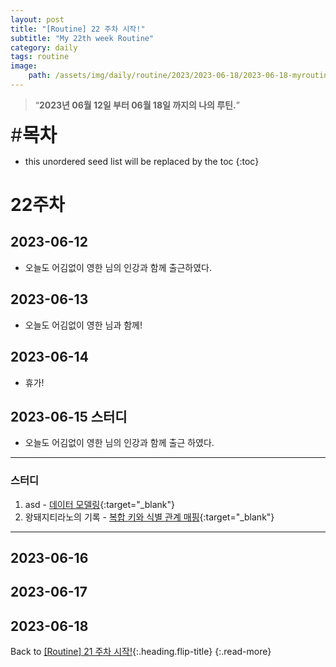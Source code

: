```yaml
---
layout: post
title: "[Routine] 22 주차 시작!"
subtitle: "My 22th week Routine"
category: daily
tags: routine
image:
    path: /assets/img/daily/routine/2023/2023-06-18/2023-06-18-myroutine-22th.png
---
```


> “**2023년 06월 12일 부터 06월 18일 까지의 나의 루틴.**”

<span style="font-size:30px;">\#**목차**</span>
* this unordered seed list will be replaced by the toc
{:toc}

# 22주차
## 2023-06-12
- 오늘도 어김없이 영한 님의 인강과 함께 출근하였다.

## 2023-06-13
- 오늘도 어김없이 영한 님과 함께!

## 2023-06-14
- 휴가!

## 2023-06-15 스터디
- 오늘도 어김없이 영한 님의 인강과 함께 출근 하였다.

***
### 스터디
1. asd - [데이터 모델링]{:target="_blank"}
2. 왕돼지티라노의 기록 - [복합 키와 식별 관계 매핑]{:target="_blank"}

***

## 2023-06-16
## 2023-06-17
## 2023-06-18

Back to [[Routine] 21 주차 시작!](./2023-06-11-week-21th.md){:.heading.flip-title}
{:.read-more}

[//]: # (Continue with [[Routine] 22 주차 시작!]&#40;./2023-06-12-week-22th.md&#41;{:.heading.flip-title})
[//]: # ({:.read-more})

<!-- Links -->

<!-- Study Links -->
[데이터 모델링]: https://youngjo-no.tistory.com/16
[복합 키와 식별 관계 매핑]: https://happy-wangpig.tistory.com/27

<!-- Commit Links -->